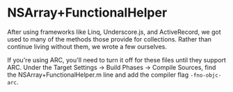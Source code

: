 NSArray+FunctionalHelper
========================

After using frameworks like Linq, Underscore.js, and ActiveRecord, we got used to many of the methods those provide for collections. Rather than continue living without them, we wrote a few ourselves.

If you're using ARC, you'll need to turn it off for these files until they support ARC. Under the Target Settings -> Build Phases -> Compile Sources, find the NSArray+FunctionalHelper.m line and add the compiler flag `-fno-objc-arc`.